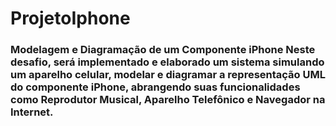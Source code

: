 # ProjetoIphone
### Modelagem e Diagramação de um Componente iPhone  Neste desafio, será implementado e elaborado um sistema simulando um aparelho celular, modelar e diagramar a representação UML do componente iPhone, abrangendo suas funcionalidades como Reprodutor Musical, Aparelho Telefônico e Navegador na Internet.
